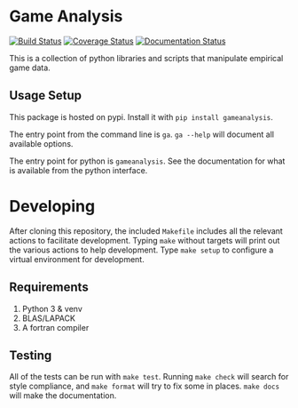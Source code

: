 Game Analysis
=============

[![Build Status](https://img.shields.io/travis/egtaonline/gameanalysis.svg?style=flat-square)](https://travis-ci.org/egtaonline/gameanalysis)
[![Coverage Status](https://img.shields.io/coveralls/egtaonline/gameanalysis.svg?style=flat-square)](https://coveralls.io/github/egtaonline/gameanalysis?branch=master)
[![Documentation Status](https://readthedocs.org/projects/gameanalysis/badge/?version=latest&style=flat-square)](http://gameanalysis.readthedocs.io/en/latest/?badge=latest)

This is a collection of python libraries and scripts that manipulate empirical game data.


Usage Setup
-----------

This package is hosted on pypi. Install it with `pip install gameanalysis`.

The entry point from the command line is `ga`. `ga --help` will document all
available options.

The entry point for python is `gameanalysis`. See the documentation for what is
available from the python interface.


Developing
==========

After cloning this repository, the included `Makefile` includes all the relevant actions to facilitate development.
Typing `make` without targets will print out the various actions to help development.
Type `make setup` to configure a virtual environment for development.


Requirements
------------

1. Python 3 & venv
2. BLAS/LAPACK
3. A fortran compiler


Testing
-------

All of the tests can be run with `make test`.
Running `make check` will search for style compliance, and `make format` will try to fix some in places.
`make docs` will make the documentation.
